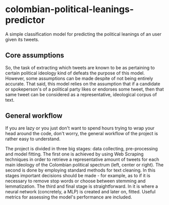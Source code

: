 # colombian-political-leanings-predictor

A simple classification model for predicting the political leanings of an user given its tweets.

## Core assumptions

So, the task of extracting which tweets are known to be as pertaining to certain political ideology kind of defeats the purpose of this model. However, some assumptions can be made despite of not being entirely accurate. That said, this model relies on the assumption that if a candidate or spokeperson's of a political party likes or endorses some tweet, then that same tweet can be considered as a representative, ideological corpus of text.

## General workflow

If you are lazy or you just don't want to spend hours trying to wrap your head around the code, don't worry, the general workflow of the project is rather easy to understand.

The project is divided in three big stages: data collecting, pre-processing and model fitting. The first one is achieved by using Web Scraping techniques in order to retrieve a representative amount of tweets for each main ideology of the Colombian political spectrum (left, center or right). The second is done by employing standard methods for text cleaning. In this stages important decisions should be made - for example, as to if it is necessary to remove stop words or choose between stemming and lemmatization. The third and final stage is straightforward. In it is where a neural network (concretely, a MLP) is created and later on, fitted. Useful metrics for assessing the model's performance are included.
